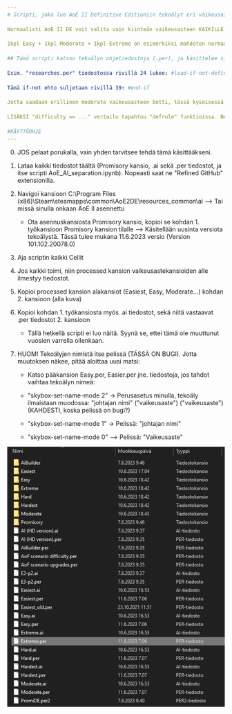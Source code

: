 ```yaml
---
# Scripti, joka luo AoE II Definitive Editioniin tekoälyt eri vaikeusasteille

Normaalisti AoE II DE voit valita vain kiinteän vaikeusasteen KAIKILLE tekoälypelaajille

1kpl Easy + 1kpl Moderate + 1kpl Extreme on esimerkiksi mahdoton normaalisti.

## Tämä scripti katsoo tekoälyn ohjetiedostoja (.per), ja käsittelee siellä olevat "if, else, elif, or, and" jne. komennot siten, että jokaiselle vaikeusasteelle luodaan omat .per tiedostot.

Esim. "researches.per" tiedostossa rivillä 24 lukee: #load-if-not-defined DIFFICULTY-MODERATE

Tämä if-not ehto suljetaan rivillä 39: #end-if

Jotta saadaan erillinen moderate vaikeusasteen botti, tässä kyseisessä tilanteessa KAIKKI tämän ehdollistuksen sisällä POISTETAAN!

LISÄKSI "difficulty == ..." vertailu tapahtuu "defrule" funktioissa. Nekin käsitellään tässä scriptissä.

#KÄYTTÖOHJE
---
```

  0. JOS pelaat porukalla, vain yhden tarvitsee tehdä tämä käsittääkseni.

  1. Lataa kaikki tiedostot täältä (Promisory kansio, .ai sekä .per tiedostot, ja itse scripti AoE_AI_separation.ipynb). Nopeasti saat ne "Refined GitHub" extensionilla.

  2. Navigoi kansioon C:\Program Files (x86)\Steam\steamapps\common\AoE2DE\resources\_common\ai --> Tai missä sinulla onkaan AoE II asennettu
     
     * Ota asennuskansiosta Promisory kansio, kopioi se kohdan 1. työkansioon Promisory kansion tilalle --> Käsitellään uusinta versiota tekoälystä. Tässä tulee mukana 11.6.2023 versio (Version 101.102.20078.0)

  3.  Aja scriptin kaikki Cellit

   4. Jos kaikki toimi, niin processed kansion vaikeusastekansioiden alle ilmestyy tiedostot.

   5. Kopioi processed kansion alakansiot (Easiest, Easy, Moderate...) kohdan 2. kansioon (alla kuva)

   6. Kopioi kohdan 1. työkansiosta myös .ai tiedostot, sekä niitä vastaavat .per tiedostot 2. kansioon

      * Tällä hetkellä scripti ei luo näitä. Syynä se, ettei tämä ole muuttunut vuosien varrella ollenkaan.

   7. HUOM! Tekoälyjen nimistä itse pelissä (TÄSSÄ ON BUGI). Jotta muutoksen näkee, pitää aloittaa uusi matsi:

      * Katso pääkansion Easy.per, Easier.per jne. tiedostoja, jos tahdot vaihtaa tekoälyn nimeä:
  
      * "skybox-set-name-mode 2" -> Perusasetus minulla, tekoäly ilmaistaan muodossa: "johtajan nimi" ("vaikeusaste") ("vaikeusaste") (KAHDESTI, koska pelissä on bugi?)
  
      * "skybox-set-name-mode 1" -> Pelissä: "johtajan nimi"

      * "skybox-set-name-mode 0" --> Pelissä: "Vaikeusaste"

  ![Kansiorakenne](kansiorakenne.png "Kansiorakenne")
